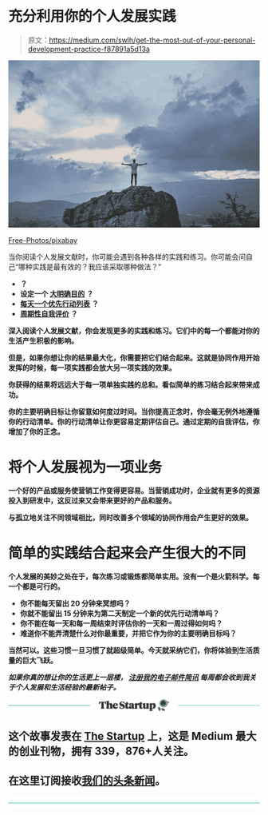 # 充分利用你的个人发展实践

> 原文：<https://medium.com/swlh/get-the-most-out-of-your-personal-development-practice-f87891a5d13a>

![](img/f843c50520dd2f227dc68718e2ceb6a8.png)

[Free-Photos/pixabay](https://pixabay.com/en/person-top-rock-boulder-top-view-1209310/)

当你阅读个人发展文献时，你可能会遇到各种各样的实践和练习。你可能会问自己“哪种实践是最有效的？我应该采取哪种做法？”

*   [](https://ideavisionaction.com/personal-development/realize-your-potential-and-accomplish-extraordinary-feats/)**？**
*   **设定一个 [**大明确目的**](https://ideavisionaction.com/personal-development/a-four-step-exercise-to-come-up-with-a-congruent-viable-compelling-vision/) ？**
*   **[**每天一个优先行动列表**](https://ideavisionaction.com/productivity/what-gets-scheduled-gets-done/) ？**
*   **[**周期性自我评价**](https://ideavisionaction.com/personal-development/continuous-improvement-of-your-life-with-self-evaluation/) ？**

**深入阅读个人发展文献，你会发现更多的实践和练习。它们中的每一个都能对你的生活产生积极的影响。**

**但是，如果你想让你的结果最大化，你需要把它们结合起来。这就是协同作用开始发挥的时候，每一项实践都会放大另一项实践的效果。**

**你获得的结果将远远大于每一项单独实践的总和。**看似简单的练习结合起来带来成功。****

**你的主要明确目标让你留意如何度过时间。当你提高正念时，你会毫无例外地遵循你的行动清单。你的行动清单让你更容易定期评估自己。通过定期的自我评估，你增加了你的正念。**

# **将个人发展视为一项业务**

**一个好的产品或服务使营销工作变得更容易。当营销成功时，企业就有更多的资源投入到研发中，这反过来又会带来更好的产品和服务。**

**与孤立地关注不同领域相比，同时改善多个领域的协同作用会产生更好的效果。**

# **简单的实践结合起来会产生很大的不同**

**个人发展的美妙之处在于，每次练习或锻炼都简单实用。没有一个是火箭科学。每一个都是可行的。**

*   **你不能每天留出 20 分钟来冥想吗？**
*   **你就不能留出 15 分钟来为第二天制定一个新的优先行动清单吗？**
*   **你不能在每一天和每一周结束时评估你的一天和一周过得如何吗？**
*   **难道你不能弄清楚什么对你最重要，并把它作为你的主要明确目标吗？**

**当然可以。这些习惯一旦习惯了就超级简单。今天就采纳它们，你将体验到生活质量的巨大飞跃。**

*****如果你真的想让你的生活更上一层楼，*** [***注册我的电子邮件简讯***](https://ideavisionaction.com/email-newsletter/) ***每周都会收到我关于个人发展和生活经验的最新帖子。*****

**[![](img/308a8d84fb9b2fab43d66c117fcc4bb4.png)](https://medium.com/swlh)**

## **这个故事发表在 [The Startup](https://medium.com/swlh) 上，这是 Medium 最大的创业刊物，拥有 339，876+人关注。**

## **在这里订阅接收[我们的头条新闻](http://growthsupply.com/the-startup-newsletter/)。**

**[![](img/b0164736ea17a63403e660de5dedf91a.png)](https://medium.com/swlh)**